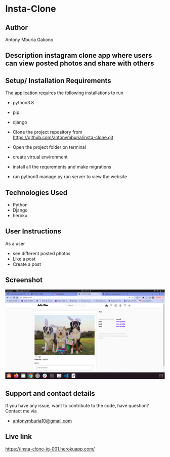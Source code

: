 # Insta-Clone


## Author
Antony Mburia Gakono

## Description instagram clone  app where users can view posted photos and share with others
## Setup/ Installation Requirements
The application requires the following installations to run
* python3.8
* pip
* django

* Clone the project repository from https://github.com/antonymburia/insta-clone.git
* Open the project folder on terminal
* create virtual environment
* install all the requrements and make migrations
* run python3 manage.py run server to view the website
## Technologies Used
* Python 
* Django
* heroku
## User Instructions 
As a user
* see different posted photos
* Like a post
* Create a post

## Screenshot
<img src="static/Screenshot from 2022-04-05 01-15-13.png" alt="">




## Support and contact details 
If you have any issue, want to contribute to the code, have question?
Contact me via
* antonymburia10@gmail.com

## Live link
https://insta-clone-ig-001.herokuapp.com/
